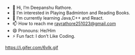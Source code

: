 - 👋 Hi, I’m Deepanshu Rathore.
- 👀 I’m interested in Playing Badminton and Reading Books.
- 🌱 I’m currently learning Java,C++ and React.
- 📫 How to reach me rayrathore251023@gmail.com
- 😄 Pronouns: He/Him
- ⚡ Fun fact: I don't Like Coding.


 https://i.gifer.com/6vIk.gif
